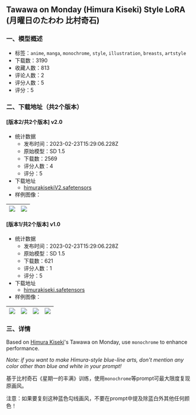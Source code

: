 ## Tawawa on Monday (Himura Kiseki) Style LoRA (月曜日のたわわ 比村奇石)
### 一、模型概述

- 标签：`anime`, `manga`, `monochrome`, `style`, `illustration`, `breasts`, `artstyle`
- 下载数：3190
- 收藏人数：813
- 评论人数：2
- 评分人数：5
- 评分：5

### 二、下载地址（共2个版本）

#### [版本2/共2个版本] v2.0

- 统计数据
  - 发布时间：2023-02-23T15:29:06.228Z
  - 原始模型：SD 1.5
  - 下载数：2569
  - 评分人数：4
  - 评分：5
- 下载地址
  - [himurakisekiV2.safetensors](https://civitai.com/api/download/models/13820)
- 样例图像：

| <img src="https://image.civitai.com/xG1nkqKTMzGDvpLrqFT7WA/7ad25193-0d13-4056-b6d8-55c0d80dc700/width=450/133970.jpeg" /> | <img src="https://image.civitai.com/xG1nkqKTMzGDvpLrqFT7WA/3208496e-bd85-4b91-5b5c-9f6dd5c28000/width=450/134168.jpeg" /> |
| ---- | ---- |

#### [版本1/共2个版本] v1.0

- 统计数据
  - 发布时间：2023-02-23T15:29:06.228Z
  - 原始模型：SD 1.5
  - 下载数：621
  - 评分人数：1
  - 评分：5
- 下载地址
  - [himurakiseki.safetensors](https://civitai.com/api/download/models/12256)
- 样例图像：

| <img src="https://image.civitai.com/xG1nkqKTMzGDvpLrqFT7WA/0c4d741f-21ca-41f9-b609-39487c0dda00/width=450/117778.jpeg" /> | <img src="https://image.civitai.com/xG1nkqKTMzGDvpLrqFT7WA/9ae848ca-14fb-4854-6fef-48020007df00/width=450/117730.jpeg" /> | <img src="https://image.civitai.com/xG1nkqKTMzGDvpLrqFT7WA/c5ff3ff7-1bbd-40e0-2a7a-9bca97701a00/width=450/117726.jpeg" /> | <img src="https://image.civitai.com/xG1nkqKTMzGDvpLrqFT7WA/3d179d4a-739f-4626-e206-3fc32b9ad100/width=450/117733.jpeg" /> |
| ---- | ---- | ---- | ---- |


### 三、详情
<p>Based on <a target="_blank" rel="ugc" href="https://www.pixiv.net/users/1119201">Himura Kiseki</a>'s Tawawa on Monday, use <code>monochrome</code> to enhance performance.</p><p><em>Note: if you want to make Himura-style blue-line arts, don't mention any color other than blue and white in your prompt!</em></p><p>基于比村奇石《星期一的丰满》训练，使用<code>monochrome</code>等prompt可最大限度复现原画风。</p><p>注意：如果要复刻这种蓝色勾线画风，不要在prompt中提及除蓝白外其他任何颜色！</p>